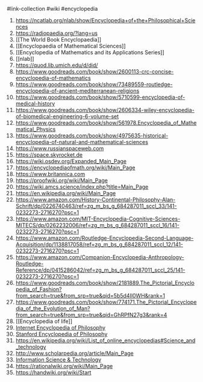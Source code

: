#link-collection #wiki #encyclopedia 
1. https://ncatlab.org/nlab/show/Encyclopedia+of+the+Philosophical+Sciences
2. https://radiopaedia.org/?lang=us
3. [[The World Book Encyclopaedia]]
4. [[Encyclopaedia of Mathematical Sciences]]
5. [[Encyclopedia of Mathematics and its Applications Series]]
6. [[nlab]]
7. https://quod.lib.umich.edu/d/did/
8. https://www.goodreads.com/book/show/2600113-crc-concise-encyclopedia-of-mathematics
9. https://www.goodreads.com/book/show/73489559-routledge-encyclopedia-of-ancient-mediterranean-religions
10. https://www.goodreads.com/book/show/5710599-encyclopedia-of-medical-history
11. https://www.goodreads.com/book/show/2606334-wiley-encyclopedia-of-biomedical-engineering-6-volume-set
12. https://www.goodreads.com/book/show/561978.Encyclopedia_of_Mathematical_Physics
13. https://www.goodreads.com/book/show/4975635-historical-encyclopedia-of-natural-and-mathematical-sciences
14. https://www.russianspaceweb.com
15. https://space.skyrocket.de
16. https://wiki.osdev.org/Expanded_Main_Page
17. https://encyclopediaofmath.org/wiki/Main_Page
18. https://www.britannica.com
19. https://proofwiki.org/wiki/Main_Page
20. https://wiki.amcs.science/index.php?title=Main_Page
21. https://en.wikipedia.org/wiki/Main_Page
22. https://www.amazon.com/History-Continental-Philosophy-Alan-Schrift/dp/0226740463/ref=zg_m_bs_g_684287011_sccl_33/141-0232273-2716270?psc=1
23. https://www.amazon.com/MIT-Encyclopedia-Cognitive-Sciences-MITECS/dp/0262232006/ref=zg_m_bs_g_684287011_sccl_16/141-0232273-2716270?psc=1
24. https://www.amazon.com/Routledge-Encyclopedia-Second-Language-Acquisition/dp/1138817058/ref=zg_m_bs_g_684287011_sccl_12/141-0232273-2716270?psc=1
25. https://www.amazon.com/Companion-Encyclopedia-Anthropology-Routledge-Reference/dp/0415286042/ref=zg_m_bs_g_684287011_sccl_25/141-0232273-2716270?psc=1
26. https://www.goodreads.com/book/show/2181889.The_Pictorial_Encyclopedia_of_Fashion?from_search=true&from_srp=true&qid=5b5d4Il0WH&rank=1
27. https://www.goodreads.com/book/show/774171.The_Pictorial_Encyclopedia_of_the_Evolution_of_Man?from_search=true&from_srp=true&qid=GhRPfN27g3&rank=4
28. [[Encyclopedia of life]]
29. [Internet Encyclopedia of Philosophy](https://iep.utm.edu/) 
30. [Stanford Encyclopedia of Philosophy](https://plato.stanford.edu/)
31. https://en.wikipedia.org/wiki/List_of_online_encyclopedias#Science_and_technology
32. http://www.scholarpedia.org/article/Main_Page
33. [Information Science & Technology](https://www.igi-global.com/dictionary/) 
34. https://rationalwiki.org/wiki/Main_Page
35. https://handwiki.org/wiki/Start